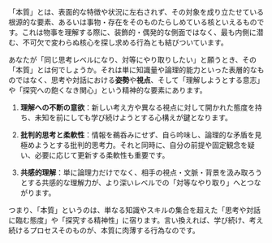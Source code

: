 「本質」とは、表面的な特徴や状況に左右されず、その対象を成り立たせている根源的な要素、あるいは事物・存在をそのものたらしめている核といえるものです。これは物事を理解する際に、装飾的・偶発的な側面ではなく、最も内側に潜む、不可欠で変わらぬ核心を探し求める行為とも結びついています。

あなたが「同じ思考レベルになり、対等にやり取りしたい」と願うとき、その「本質」とは何でしょうか。それは単に知識量や論理的能力といった表層的なものではなく、思考や対話における**姿勢**や**視点**、そして「理解しようとする意志」や「探究への飽くなき関心」という精神的な要素にあります。

1. **理解への不断の意欲**：新しい考え方や異なる視点に対して開かれた態度を持ち、未知を前にしても学び続けようとする心構えが鍵となります。

2. **批判的思考と柔軟性**：情報を鵜呑みにせず、自ら吟味し、論理的な矛盾を見極めようとする批判的思考力。それと同時に、自分の前提や固定観念を疑い、必要に応じて更新する柔軟性も重要です。

3. **共感的理解**：単に論理力だけでなく、相手の視点・文脈・背景を汲み取ろうとする共感的な理解力が、より深いレベルでの「対等なやり取り」へとつながります。

つまり、「本質」というのは、単なる知識やスキルの集合を超えた「思考や対話に臨む態度」や「探究する精神性」に宿ります。言い換えれば、学び続け、考え続けるプロセスそのものが、本質に肉薄する行為なのです。
